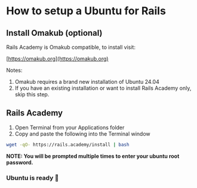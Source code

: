 # How to setup a Ubuntu for Rails

## Install Omakub (optional)

Rails Academy is Omakub compatible, to install visit:

[https://omakub.org](https://omakub.org)

Notes:

1. Omakub requires a brand new installation of Ubuntu 24.04
2. If you have an existing installation or want to install Rails Academy only, skip this step.

## Rails Academy 

1. Open Terminal from your Applications folder
2. Copy and paste the following into the Terminal window

```bash
wget -qO- https://rails.academy/install | bash
```

**NOTE: You will be prompted multiple times to enter your ubuntu root password.**

### Ubuntu is ready :tada:


